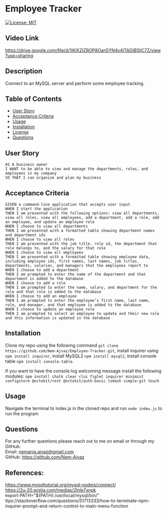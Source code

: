 # Employee Tracker

[![License: MIT](https://img.shields.io/badge/License-MIT-yellow.svg)](https://opensource.org/licenses/MIT)

## Video Link

https://drive.google.com/file/d/1iKlXZjZROP8Oan5YN4v4lTADiB5liC7Z/view?usp=sharing

## Description

Connect to an MySQL server and perform some employee tracking.

## Table of Contents

- [User Story](#user-story)
- [Acceptance Criteria](#acceptance-criteria)
- [Usage](#usage)
- [Installation](#installation)
- [License](#license)
- [Questions](#questions)

## User Story

```
AS A business owner
I WANT to be able to view and manage the departments, roles, and employees in my company
SO THAT I can organize and plan my business
```

## Acceptance Criteria

```
GIVEN a command-line application that accepts user input
WHEN I start the application
THEN I am presented with the following options: view all departments, view all roles, view all employees, add a department, add a role, add an employee, and update an employee role
WHEN I choose to view all departments
THEN I am presented with a formatted table showing department names and department ids
WHEN I choose to view all roles
THEN I am presented with the job title, role id, the department that role belongs to, and the salary for that role
WHEN I choose to view all employees
THEN I am presented with a formatted table showing employee data, including employee ids, first names, last names, job titles, departments, salaries, and managers that the employees report to
WHEN I choose to add a department
THEN I am prompted to enter the name of the department and that department is added to the database
WHEN I choose to add a role
THEN I am prompted to enter the name, salary, and department for the role and that role is added to the database
WHEN I choose to add an employee
THEN I am prompted to enter the employee’s first name, last name, role, and manager, and that employee is added to the database
WHEN I choose to update an employee role
THEN I am prompted to select an employee to update and their new role and this information is updated in the database
```

## Installation

Clone my repo using the following command `git clone https://github.com/Nem-Ajvaz/Employee-Tracker.git`, install inquirer using `npm install inquirer`, install MySQL2 `npm install mysql2`, install console table `npm install console.table`.

If you want to have the console log welcoming message install the following modules:
`npm install chalk clear clui figlet inquirer minimist configstore @octokit/rest @octokit/auth-basic lodash simple-git touch`

## Usage

Navigate the terminal to index.js in the cloned repo and run `node index.js` to run the program

## Questions

For any further questions please reach out to me on email or through my GitHub: <br/>
Email: nemanja.ajvaz@gmail.com <br/>
GitHub: https://github.com/Nem-Ajvaz


## References:

https://www.mysqltutorial.org/mysql-nodejs/connect/ <br/>
https://2u-20.wistia.com/medias/2lnle7xnpk <br/>
export PATH="${PATH}:/usr/local/mysql/bin/" <br/>
ttps://stackoverflow.com/questions/51713333/how-to-terminate-npm-inquirer-prompt-and-return-control-to-main-menu-function
